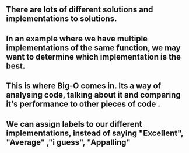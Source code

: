 ## There are lots of different solutions and implementations to solutions.

## In an example where we have multiple implementations of the same function, we may want to determine which implementation is the best.

## This is where Big-O comes in.  Its a  way of analysing code, talking about it and comparing it's performance to other pieces of code .

## We can assign labels to our different implementations, instead of saying "Excellent", "Average" ,"i guess",  "Appalling" 


